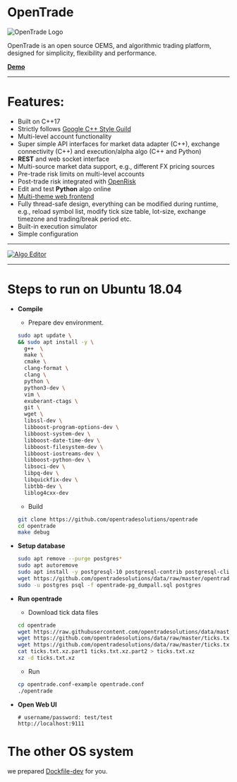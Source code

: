 # OpenTrade

![OpenTrade Logo](https://github.com/opentradesolutions/opentrade/blob/master/web/img/ot.png)

OpenTrade is an open source OEMS, and algorithmic trading platform, designed for simplicity, flexibility and performance. 

[**Demo**](http://demo.opentradesolutions.com)

---

# Features:
* Built on C++17
* Strictly follows [Google C++ Style Guild](https://google.github.io/styleguide/cppguide.html)
* Multi-level account functionality
* Super simple API interfaces for market data adapter (C++), exchange connectivity (C++) and execution/alpha algo (C++ and Python)
* **REST** and web socket interface
* Multi-source market data support, e.g., different FX pricing sources
* Pre-trade risk limits on multi-level accounts
* Post-trade risk integrated with [OpenRisk](https://github.com/opentradesolutions/openrisk)
* Edit and test **Python** algo online
* [Multi-theme web frontend](http://demo.opentradesolutions.com)
* Fully thread-safe design, everything can be modified during runtime, e.g., reload symbol list, modify tick size table, lot-size, exchange timezone and trading/break period etc.
* Built-in execution simulator
* Simple configuration

---

[![Algo Editor](https://github.com/opentradesolutions/opentrade/blob/master/imgs/algo-editor.png)](http://opentradesolutions.com/images/algo-editor.png)

---

# Steps to run on Ubuntu 18.04
* **Compile**
  * Prepare dev environment.
  ```bash
  sudo apt update \
  && sudo apt install -y \
    g++  \
    make \
    cmake \
    clang-format \
    clang \
    python \
    python3-dev \
    vim \
    exuberant-ctags \
    git \
    wget \
    libssl-dev \
    libboost-program-options-dev \
    libboost-system-dev \
    libboost-date-time-dev \
    libboost-filesystem-dev \
    libboost-iostreams-dev \
    libboost-python-dev \
    libsoci-dev \
    libpq-dev \
    libquickfix-dev \
    libtbb-dev \
    liblog4cxx-dev
  ```
  * Build
  ```bash
  git clone https://github.com/opentradesolutions/opentrade
  cd opentrade
  make debug
  ```
  
 * **Setup database**
   ```bash
   sudo apt remove --purge postgres*
   sudo apt autoremove
   sudo apt install -y postgresql-10 postgresql-contrib postgresql-client
   wget https://github.com/opentradesolutions/data/raw/master/opentrade-pg_dumpall.sql
   sudo -u postgres psql -f opentrade-pg_dumpall.sql postgres
   ```
 
 * **Run opentrade**
   * Download tick data files
   ```bash
   cd opentrade
   wget https://raw.githubusercontent.com/opentradesolutions/data/master/bbgids.txt
   wget https://github.com/opentradesolutions/data/raw/master/ticks.txt.xz.part1
   wget https://github.com/opentradesolutions/data/raw/master/ticks.txt.xz.part2
   cat ticks.txt.xz.part1 ticks.txt.xz.part2 > ticks.txt.xz
   xz -d ticks.txt.xz
   ```
   * Run
   ```Bash
   cp opentrade.conf-example opentrade.conf
   ./opentrade
   ```
   
 * **Open Web UI**
   ```
   # username/password: test/test
   http://localhost:9111
   ```
   
# The other OS system
  we prepared [Dockfile-dev](https://raw.githubusercontent.com/opentradesolutions/opentrade/master/Dockfile-dev) for you.
